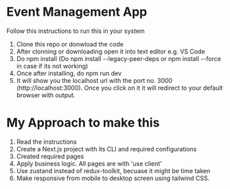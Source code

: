# Event Management App

Follow this instructions to run this in your system

1. Clone this repo or donwload the code
2. After clonning or downloading open it into text editor e.g. VS Code
3. Do npm install (Do npm install --legacy-peer-deps or npm install --force in case if its not working)
4. Once after installing, do npm run dev
5. It will show you the localhost url with the port no. 3000 (http://localhost:3000). Once you click on it it will redirect to your default browser with output.

# My Approach to make this
1. Read the instructions
2. Create a Next.js project with its CLI and required configurations
3. Created required pages
4. Apply business logic. All pages are with 'use client'
5. Use zustand instead of redux-toolkit, becuase it might be time taken
6. Make responsive from mobile to desktop screen using tailwind CSS.
